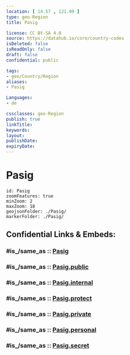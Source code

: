 ```yaml
---
location: [ 14.57 , 121.09 ] 
type: geo-Region
title: Pasig

license: CC BY-SA 4.0
source: https://datahub.io/core/country-codes
isDeleted: false
isReadOnly: false
draft: false
confidential: public

tags:
- geo/Country/Region
aliases:
- Pasig

Languages:
- de

cssclasses: geo-Region
publish: true
linkTitle: 
keywords: 
layout: 
publishDate: 
expiryDate: 
---
```


# Pasig

```leaflet
id: Pasig
zoomFeatures: true 
minZoom: 2 
maxZoom: 18
geojsonFolder: ./Pasig/
markerFolder: ./Pasig/
```


## Confidential Links & Embeds: 

### #is_/same_as :: [Pasig](/_Standards/Earth/Continent/Asia/Asia~South~East/Malay_Archipelago/Philippines/Regions~Philippines/Pasig.md) 

### #is_/same_as :: [Pasig.public](/_public/Earth/Continent/Asia/Asia~South~East/Malay_Archipelago/Philippines/Regions~Philippines/Pasig.public.md) 

### #is_/same_as :: [Pasig.internal](/_internal/Earth/Continent/Asia/Asia~South~East/Malay_Archipelago/Philippines/Regions~Philippines/Pasig.internal.md) 

### #is_/same_as :: [Pasig.protect](/_protect/Earth/Continent/Asia/Asia~South~East/Malay_Archipelago/Philippines/Regions~Philippines/Pasig.protect.md) 

### #is_/same_as :: [Pasig.private](/_private/Earth/Continent/Asia/Asia~South~East/Malay_Archipelago/Philippines/Regions~Philippines/Pasig.private.md) 

### #is_/same_as :: [Pasig.personal](/_personal/Earth/Continent/Asia/Asia~South~East/Malay_Archipelago/Philippines/Regions~Philippines/Pasig.personal.md) 

### #is_/same_as :: [Pasig.secret](/_secret/Earth/Continent/Asia/Asia~South~East/Malay_Archipelago/Philippines/Regions~Philippines/Pasig.secret.md)

